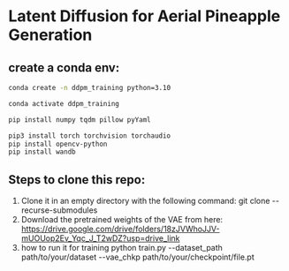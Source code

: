 # Latent Diffusion for Aerial Pineapple Generation
## create a conda env:
```bash
conda create -n ddpm_training python=3.10

conda activate ddpm_training

pip install numpy tqdm pillow pyYaml

pip3 install torch torchvision torchaudio
pip install opencv-python
pip install wandb
```
## Steps to clone this repo:

1. Clone it in an empty directory with the following command:
git clone --recurse-submodules <your-repo-URL>
2. Download the pretrained weights of the VAE from here: https://drive.google.com/drive/folders/18zJVWhoJJV-mUOUop2Ev_Yqc_J_T2wDZ?usp=drive_link
3. how to run it for training
python train.py --dataset_path path/to/your/dataset --vae_chkp path/to/your/checkpoint/file.pt